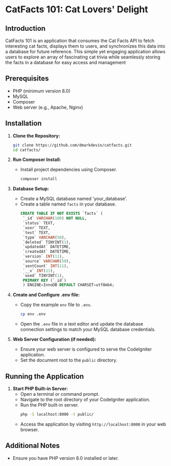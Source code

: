 # CatFacts 101: Cat Lovers' Delight

## Introduction
CatFacts 101 is an application that consumes the Cat Facts API to fetch interesting cat facts, displays them to users, and synchronizes this data into a database for future reference. This simple yet engaging application allows users to explore an array of fascinating cat trivia while seamlessly storing the facts in a database for easy access and management

## Prerequisites
- PHP (minimum version 8.0)
- MySQL
- Composer
- Web server (e.g., Apache, Nginx)

## Installation

1. **Clone the Repository:**
   ```bash
   git clone https://github.com/dmarkdevin/catfacts.git
   cd catfacts/
   ```

2. **Run Composer Install:**
   - Install project dependencies using Composer.
     ```bash
     composer install
     ```

3. **Database Setup:**
   - Create a MySQL database named 'your_database'.
   - Create a table named `facts` in your database.
     ```sql
     CREATE TABLE IF NOT EXISTS `facts` (
      `_id` VARCHAR(100) NOT NULL,
      `status` TEXT,
      `user` TEXT,
      `text` TEXT,
      `type` VARCHAR(50),
      `deleted` TINYINT(1),
      `updatedAt` DATETIME,
      `createdAt` DATETIME,
      `version` INT(11),
      `source` VARCHAR(50),
      `sentCount` INT(11),
      `__v` INT(11),
      `used` TINYINT(1),
      PRIMARY KEY (`_id`)
      ) ENGINE=InnoDB DEFAULT CHARSET=utf8mb4;
     ```

4. **Create and Configure .env file:**
   - Copy the example `env` file to `.env`.
     ```bash
     cp env .env
     ```
   - Open the `.env` file in a text editor and update the database connection settings to match your MySQL database credentials.

5. **Web Server Configuration (if needed):**
   - Ensure your web server is configured to serve the CodeIgniter application.
   - Set the document root to the `public` directory.

## Running the Application

1. **Start PHP Built-in Server:**
   - Open a terminal or command prompt.
   - Navigate to the root directory of your CodeIgniter application.
   - Run the PHP built-in server.
     ```bash
     php -S localhost:8000 -t public/
     ```
   - Access the application by visiting `http://localhost:8000` in your web browser.

## Additional Notes
- Ensure you have PHP version 8.0 installed or later.